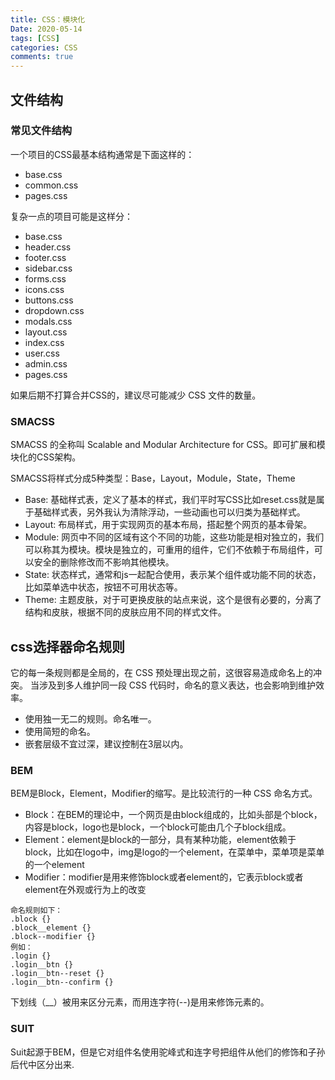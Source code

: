 ```yaml
---
title: CSS：模块化
Date: 2020-05-14
tags: [CSS]
categories: CSS
comments: true
---
```


## 文件结构
### 常见文件结构
一个项目的CSS最基本结构通常是下面这样的：

- base.css
- common.css
- pages.css

复杂一点的项目可能是这样分：

- base.css
- header.css
- footer.css
- sidebar.css
- forms.css
- icons.css
- buttons.css
- dropdown.css
- modals.css
- layout.css
- index.css
- user.css
- admin.css
- pages.css

如果后期不打算合并CSS的，建议尽可能减少 CSS 文件的数量。

### SMACSS
SMACSS 的全称叫 Scalable and Modular Architecture for CSS。即可扩展和模块化的CSS架构。

SMACSS将样式分成5种类型：Base，Layout，Module，State，Theme
- Base: 基础样式表，定义了基本的样式，我们平时写CSS比如reset.css就是属于基础样式表，另外我认为清除浮动，一些动画也可以归类为基础样式。
- Layout: 布局样式，用于实现网页的基本布局，搭起整个网页的基本骨架。
- Module: 网页中不同的区域有这个不同的功能，这些功能是相对独立的，我们可以称其为模块。模块是独立的，可重用的组件，它们不依赖于布局组件，可以安全的删除修改而不影响其他模块。
- State: 状态样式，通常和js一起配合使用，表示某个组件或功能不同的状态，比如菜单选中状态，按钮不可用状态等。
- Theme: 主题皮肤，对于可更换皮肤的站点来说，这个是很有必要的，分离了结构和皮肤，根据不同的皮肤应用不同的样式文件。

## css选择器命名规则
它的每一条规则都是全局的，在 CSS 预处理出现之前，这很容易造成命名上的冲突。    当涉及到多人维护同一段 CSS 代码时，命名的意义表达，也会影响到维护效率。
- 使用独一无二的规则。命名唯一。
- 使用简短的命名。
- 嵌套层级不宜过深，建议控制在3层以内。

### BEM
BEM是Block，Element，Modifier的缩写。是比较流行的一种 CSS 命名方式。
- Block：在BEM的理论中，一个网页是由block组成的，比如头部是个block，内容是block，logo也是block，一个block可能由几个子block组成。
- Element：element是block的一部分，具有某种功能，element依赖于block，比如在logo中，img是logo的一个element，在菜单中，菜单项是菜单的一个element
- Modifier：modifier是用来修饰block或者element的，它表示block或者element在外观或行为上的改变

```
命名规则如下：
.block {}
.block__element {}
.block--modifier {}
例如：
.login {}
.login__btn {}
.login__btn--reset {}
.login__btn--confirm {}
```
下划线（__）被用来区分元素，而用连字符(--)是用来修饰元素的。

### SUIT
Suit起源于BEM，但是它对组件名使用驼峰式和连字号把组件从他们的修饰和子孙后代中区分出来.